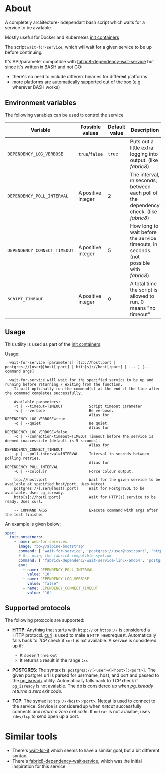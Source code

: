 # About

A completely architecture-independant bash script which waits for a service to be
available.

Mostly useful for Docker and Kubernetes 
[init containers](https://kubernetes.io/docs/concepts/workloads/pods/init-containers/)

The script `wait-for-service`, which will wait for a given service to be up before
continuing. 

It's API/parameter compatible with 
[fabric8-dependency-wait-service](https://github.com/fabric8-services/fabric8-dependency-wait-service) but
since it's written in BASH and not GO:
- there's no need to include different binaries for different platforms
- more platforms are automatically supported out of the box (e.g. wherever BASH works)

## Environment variables

The following variables can be used to control the service:

| Variable | Possible values | Default value | Description |
| -------- | --------------- | ------------- | ----------- |
| `DEPENDENCY_LOG_VERBOSE` | `true`/`false` | `true` | Puts out a little extra logging into output. (like *fabric8*) |
| `DEPENDENCY_POLL_INTERVAL` | A positive integer | 2 | The interval, in seconds, between each poll of the dependency check. (like *fabric8*) |
| `DEPENDENCY_CONNECT_TIMEOUT` | A positive integer | 5 | How long to wait before the service timeouts, in seconds. (not possible with *fabric8*) |
| `SCRIPT_TIMEOUT` | A positive integer | 0 | A total time the script is allowed to run. 0 means "no timeout" |

## Usage
This utility is used as part of the [init containers](https://kubernetes.io/docs/concepts/workloads/pods/init-containers/). 

Usage:
```
  wait-for-service [parameters] [tcp://host:port | postgres://[user@]host[:port] | http[s]://host[:port] | ... ] [-- command args]

  wait-for-service will wait for the specified service to be up and running before returning / exiting from the function.
    It will optionally run the command(s) at the end of the line after the commnad completes successfully.

    Available parameters:
    -t | --timeout=TIMEOUT            Script timeout parameter
    -v | --verbose                    Be verbose. 
                                      Alias for DEPENDENCY_LOG_VERBOSE=true
    -q | --quiet                      Be quiet. 
                                      Alias for DEPENDENCY_LOG_VERBOSE=false
    -c | --connection-timeout=TIMEOUT Timeout before the service is deemed inaccessible (default is 5 seconds).
                                      Alias for DEPENDENCY_CONNECT_TIMEOUT
    -p | --poll-interval=INTERVAL     Interval in seconds between polling retries.
                                      Alias for DEPENDENCY_POLL_INTERVAL
    -C | --colo[u]r                   Force colour output.

    tcp://host:port                   Wait for the given service to be available at specified host/port. Uses Netcat.
    postgres://[user@]host[:port]     Wait for PostgreSQL to be available. Uses pg_isready.
    http[s]://host[:port]             Wait for HTTP(s) service to be ready. Uses curl.
    
    -- COMMAND ARGS                   Execute command with args after the test finishes
```

An example is given below:

```yaml
spec:
  initContainers:
    - name: web-for-services
      image: "boky/alpine-bootstrap"
      command: [ 'wait-for-service', 'postgres://user@host:port', 'https://whole-url-to-service', 'tcp://host:port', ... ]
      # Or, using the fabric8-compatible symlink
      command: [ 'fabric8-dependency-wait-service-linux-amd64', 'postgres://user@host:port', 'https://whole-url-to-service', 'tcp://host:port', ... ]
      env:
        - name: DEPENDENCY_POLL_INTERVAL
          value: "10"
        - name: DEPENDENCY_LOG_VERBOSE
          value: "false"
        - name: DEPENDENCY_CONNECT_TIMEOUT
          value: "10"
```

## Supported protocols

The following protocols are supported:
* **HTTP**: Anything that starts with `http://` or `https://` is considered a HTTP protocol. 
  [curl](https://curl.haxx.se/) is used to make a `HTTP HEAD`request. Automatically falls back
  to *TCP* check if `curl` is not available.
  A service is considered up if:
  * It doesn't time out
  * It returns a result in the range `2xx`

* **POSTGRES**: The syntax is: `postgres://[<user>@]<host>[:<port>]`. 
  The given postgres url is parsed for username, host, and port and passed to the 
  [pg_isready](https://www.postgresql.org/docs/10/static/app-pg-isready.html) utility. 
  Automatically falls back to *TCP* check if `pg_isready` is not avaiable.
  The db is considered up when *pg_isready returns a zero exit code*.
* **TCP**: The syntax is: `tcp://<host>:<port>`. [Netcat](http://netcat.sourceforge.net/) is used to 
  connect to the service. Service is considered up when *netcat* successfully connects and 
  *return a zero exit code*. If `netcat` is not avaialbe, uses `/dev/tcp` to send open up a port.


# Similar tools

- There's [wait-for-it](https://github.com/vishnubob/wait-for-it) which seems to have a similar goal,
  but a bit different syntax.
- There's [fabric8-dependency-wait-service](https://github.com/fabric8-services/fabric8-dependency-wait-service),
  which was the initial inspiration for this service

